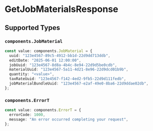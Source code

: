 # GetJobMaterialsResponse


## Supported Types

### `components.JobMaterial`

```typescript
const value: components.JobMaterial = {
  uuid: "123e4567-89c5-4912-bb1d-22d9dd713ddb",
  editDate: "2025-06-01 12:00:00",
  jobUuid: "123e4567-8d8a-4b4c-8e94-22d9d5be0cdb",
  materialUuid: "123e4567-5a11-4d21-8e96-22d9dcd01b9b",
  quantity: "<value>",
  taxRateUuid: "123e4567-f142-4ed2-9fb5-22d9d111fedb",
  jobMaterialBundleUuid: "123e4567-e2af-49e0-8ba6-22d9ddae02db",
};
```

### `components.ErrorT`

```typescript
const value: components.ErrorT = {
  errorCode: 1000,
  message: "An error occurred completing your request",
};
```

